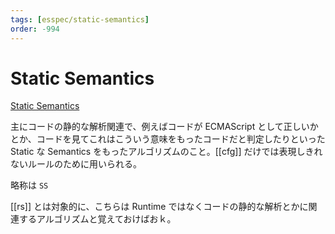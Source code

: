```yaml
---
tags: [esspec/static-semantics]
order: -994
---
```


# Static Semantics

[Static Semantics](https://tc39.es/ecma262/#sec-static-semantic-rules)

主にコードの静的な解析関連で、例えばコードが ECMAScript として正しいかとか、コードを見てこれはこういう意味をもったコードだと判定したりといった Static な Semantics をもったアルゴリズムのこと。[[cfg]] だけでは表現しきれないルールのために用いられる。

略称は `SS`

[[rs]] とは対象的に、こちらは Runtime ではなくコードの静的な解析とかに関連するアルゴリズムと覚えておけばおｋ。
